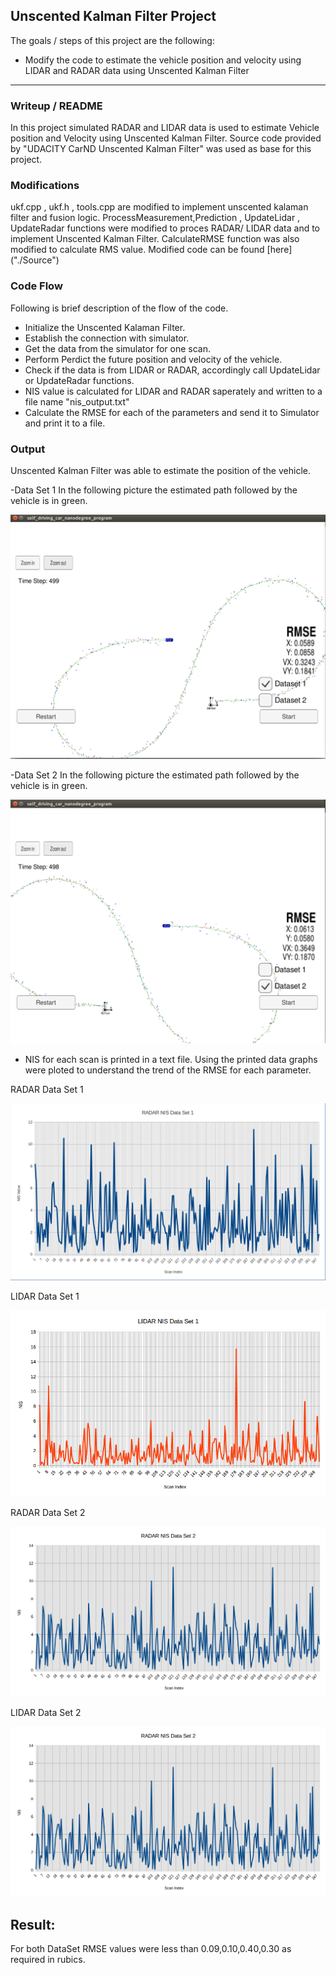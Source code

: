 ## **Unscented Kalman Filter Project**

The goals / steps of this project are the following:
* Modify the code to estimate the vehicle position and velocity using LIDAR and RADAR data using Unscented Kalman Filter


[//]: # (Image References)

[image1]: ./Output/Dataset1.png 
[image2]: ./Output/Dataset2.png 
[image3]: ./Output/RADAR_NIS_Data_Set_1.png
[image4]: ./Output/LIDAR_NIS_Data_Set_1.png
[image5]: ./Output/RADAR_NIS_Data_Set_2.png
[image6]: ./Output/LIDAR_NIS_Data_Set_2.png

---
### Writeup / README
In this project simulated RADAR and LIDAR data is used to estimate Vehicle position and Velocity using Unscented Kalman Filter. Source code provided by "UDACITY CarND Unscented Kalman Filter" was used as base for this project. 

### Modifications
ukf.cpp , ukf.h , tools.cpp are modified to implement unscented kalaman filter and fusion logic. ProcessMeasurement,Prediction , UpdateLidar , UpdateRadar functions were modified to proces RADAR/ LIDAR data and to implement Unscented Kalman Filter. CalculateRMSE function was also modified to calculate RMS value. Modified code can be found [here] ("./Source")

### Code Flow
Following is brief description of the flow of the code.
- Initialize the Unscented Kalaman Filter. 
- Establish the connection with simulator.
- Get the data from the simulator for one scan.
- Perform Perdict the future position and velocity of the vehicle.
- Check if the data is from LIDAR or RADAR, accordingly call UpdateLidar or UpdateRadar functions.
- NIS value is calculated for LIDAR and RADAR saperately and written to a file name "nis_output.txt"
- Calculate the RMSE for each of the parameters and send it to Simulator and print it to a file.

### Output
Unscented Kalman Filter was able to estimate the position of the vehicle. 

-Data Set 1 In the following picture the estimated path followed by the vehicle is in green. 

![alt text][image1]

-Data Set 2 In the following picture the estimated path followed by the vehicle is in green. 

![alt text][image2]

- NIS for each scan is printed in a text file. Using the printed data graphs were ploted to understand the trend of the RMSE for each parameter. 

RADAR Data Set 1

![alt text][image3]

LIDAR Data Set 1

![alt text][image4]

RADAR Data Set 2

![alt text][image5]

LIDAR Data Set 2

![alt text][image5]

## Result:
For both DataSet RMSE values were less than 0.09,0.10,0.40,0.30 as required in rubics. 
